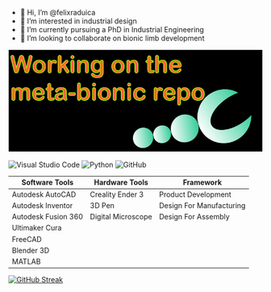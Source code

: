 - 👋 Hi, I’m @felixraduica
- 👀 I’m interested in industrial design
- 🌱 I’m currently pursuing a PhD in Industrial Engineering
- 💞️ I’m looking to collaborate on bionic limb development

![Profile Cover](https://github.com/felixraduica/felixraduica/raw/master/cover-profile.png)

 
 ![Visual Studio Code](https://img.shields.io/badge/Visual%20Studio%20Code-0078d7.svg?style=for-the-badge&logo=visual-studio-code&logoColor=white)
 ![Python](https://img.shields.io/badge/python-3670A0?style=for-the-badge&logo=python&logoColor=ffdd54)
 ![GitHub](https://img.shields.io/badge/github-%23121011.svg?style=for-the-badge&logo=github&logoColor=white)
 
| Software Tools        | Hardware Tools     | Framework                |
| --------------------- | ------------------ | -------------------------|
| Autodesk AutoCAD      | Creality Ender 3   | Product Development      |
| Autodesk Inventor     | 3D Pen             | Design For Manufacturing |
| Autodesk Fusion 360   | Digital Microscope | Design For Assembly      |
| Ultimaker Cura        |                    |                          |
| FreeCAD               |                    |                          |
| Blender 3D            |                    |                          |
| MATLAB                |                    |                          |

[![GitHub Streak](https://github-readme-streak-stats.herokuapp.com/?user=felixraduica)](https://git.io/streak-stats)
